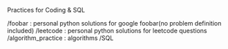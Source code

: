 Practices for Coding & SQL 

/foobar : personal python solutions for google foobar(no problem definition included)
/leetcode : personal python solutions for leetcode questions
/algorithm_practice : algorithms
/SQL 

